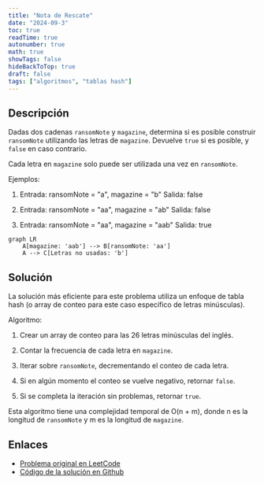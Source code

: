 ```yaml
---
title: "Nota de Rescate"
date: "2024-09-3"
toc: true
readTime: true
autonumber: true
math: true
showTags: false
hideBackToTop: true
draft: false
tags: ["algoritmos", "tablas hash"]
---
```


## Descripción

Dadas dos cadenas `ransomNote` y `magazine`, determina si es posible construir `ransomNote` utilizando las letras de `magazine`. Devuelve `true` si es posible, y `false` en caso contrario.

Cada letra en `magazine` solo puede ser utilizada una vez en `ransomNote`.

Ejemplos:

1. Entrada: ransomNote = "a", magazine = "b"
   Salida: false

2. Entrada: ransomNote = "aa", magazine = "ab"
   Salida: false

3. Entrada: ransomNote = "aa", magazine = "aab"
   Salida: true

```mermaid
graph LR
    A[magazine: 'aab'] --> B[ransomNote: 'aa']
    A --> C[Letras no usadas: 'b']
```

## Solución

La solución más eficiente para este problema utiliza un enfoque de tabla hash (o array de conteo para este caso específico de letras minúsculas).

Algoritmo:

1. Crear un array de conteo para las 26 letras minúsculas del inglés.

2. Contar la frecuencia de cada letra en `magazine`.

3. Iterar sobre `ransomNote`, decrementando el conteo de cada letra.

4. Si en algún momento el conteo se vuelve negativo, retornar `false`.

5. Si se completa la iteración sin problemas, retornar `true`.

Esta algoritmo tiene una complejidad temporal de O(n + m), donde n es la longitud de `ransomNote` y m es la longitud de `magazine`.

## Enlaces

* [Problema original en LeetCode](https://leetcode.com/problems/ransom-note/description/)
* [Código de la solución en Github](https://en.wikipedia.org/wiki/Time_complexity)